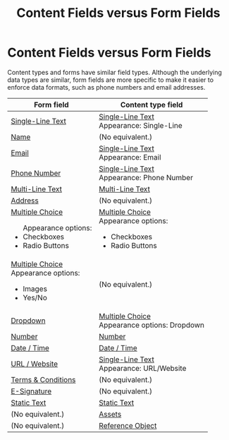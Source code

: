 ﻿---
uid: content-fields-versus-form-fields
topic: content-fields-versus-form-fields
locale: en
title: Content Fields versus Form Fields
dnneditions: Evoq Engage
dnnversion: 09.02.00
---

# Content Fields versus Form Fields

Content types and forms have similar field types. Although the underlying data types are similar, form fields are more specific to make it easier to enforce data formats, such as phone numbers and email addresses.

|**Form field**|**Content type field**|
|---|---|
|[Single-Line Text](xref:form-field-single-line-text)|[Single-Line Text](xref:content-field-single-line-text) <br /> Appearance: Single-Line|
|[Name](xref:form-field-name)|(No equivalent.)|
|[Email](xref:form-field-email)|[Single-Line Text](xref:content-field-single-line-text)<br />Appearance: Email|
|[Phone Number](xref:form-field-phone-number)|[Single-Line Text](xref:content-field-single-line-text)<br />Appearance: Phone Number|
|[Multi-Line Text](xref:form-field-multi-line-text)|[Multi-Line Text](xref:content-field-multi-line-text)|
|[Address](xref:form-field-address)|(No equivalent.)|
|[Multiple Choice](xref:form-field-multiple-choice)<br /><ul>Appearance options:<li>Checkboxes</li><li>Radio Buttons</li></ul>|[Multiple Choice](xref:content-field-multiple-choice)<br />Appearance options:<ul><li>Checkboxes</li><li>Radio Buttons</li></ul>|
|[Multiple Choice](xref:form-field-multiple-choice)<br />Appearance options:<ul><li>Images</li><li>Yes/No</li></ul>|(No equivalent.)|
|[Dropdown](xref:form-field-dropdown)|[Multiple Choice](xref:content-field-multiple-choice)<br />Appearance options: Dropdown|
|[Number](xref:form-field-number)|[Number](xref:content-field-number)|
|[Date / Time](xref:form-field-date-time)|[Date / Time](xref:content-field-date-time)|
|[URL / Website](xref:form-field-url-website)|[Single-Line Text](xref:content-field-single-line-text)<br />Appearance: URL/Website|
|[Terms & Conditions](xref:form-field-terms-conditions)|(No equivalent.)|
|[E-Signature](xref:form-field-esignature)|(No equivalent.)|
|[Static Text](xref:form-field-static-text)|[Static Text](xref:content-field-static-text)|
|(No equivalent.)|[Assets](xref:content-field-assets)|
|(No equivalent.)|[Reference Object](xref:content-field-reference-object)|
